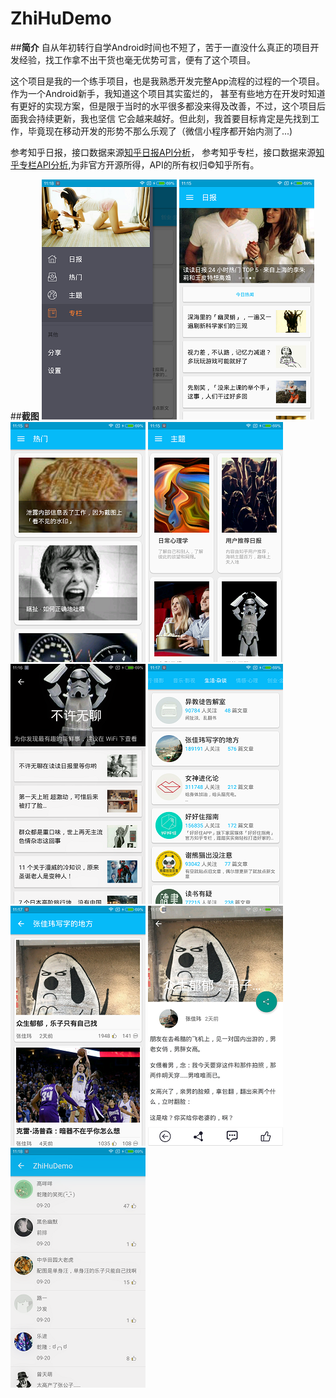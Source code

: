 # ZhiHuDemo
##**简介**
自从年初转行自学Android时间也不短了，苦于一直没什么真正的项目开发经验，找工作拿不出干货也毫无优势可言，便有了这个项目。

这个项目是我的一个练手项目，也是我熟悉开发完整App流程的过程的一个项目。作为一个Android新手，我知道这个项目其实蛮烂的，
甚至有些地方在开发时知道有更好的实现方案，但是限于当时的水平很多都没来得及改善，不过，这个项目后面我会持续更新，我也坚信
它会越来越好。但此刻，我首要目标肯定是先找到工作，毕竟现在移动开发的形势不那么乐观了（微信小程序都开始内测了...)

参考知乎日报，接口数据来源[知乎日报API分析](https://github.com/izzyleung/ZhihuDailyPurify/wiki/%E7%9F%A5%E4%B9%8E%E6%97%A5%E6%8A%A5-API-%E5%88%86%E6%9E%90)，
参考知乎专栏，接口数据来源[知乎专栏API分析](https://marktony.github.io/2016/05/14/%E7%9F%A5%E4%B9%8E%E4%B8%93%E6%A0%8FAPI%E5%88%86%E6%9E%90/),为非官方开源所得，API的所有权归©知乎所有。

##**截图**
![](screenshots/main.png)
![](screenshots/ribao.png)
![](screenshots/remen.png)
![](screenshots/zhuti.png)
![](screenshots/theme.png)
![](screenshots/zhuanlan.png)
![](screenshots/zhuanlanposts.png)
![](screenshots/zhuanlandetail.png)
![](screenshots/zhuanlancomments.png)
